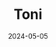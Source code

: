 ---
date: 2024-05-05
featured_image: Toni-20240424-3.jpg
title: Toni
description: 
tags: ["toni"]
---